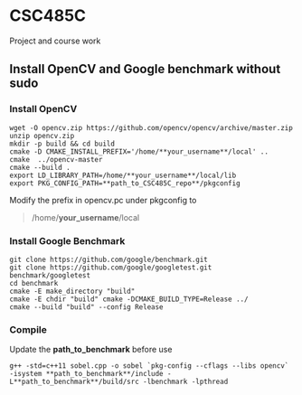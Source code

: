 # CSC485C
Project and course work

## Install OpenCV and Google benchmark without sudo

### Install OpenCV

```
wget -O opencv.zip https://github.com/opencv/opencv/archive/master.zip
unzip opencv.zip
mkdir -p build && cd build
cmake -D CMAKE_INSTALL_PREFIX='/home/**your_username**/local' ..
cmake  ../opencv-master
cmake --build .
export LD_LIBRARY_PATH=/home/**your_username**/local/lib
export PKG_CONFIG_PATH=**path_to_CSC485C_repo**/pkgconfig
```

Modify the prefix in opencv.pc under pkgconfig to 
> /home/**your_username**/local


### Install Google Benchmark
```
git clone https://github.com/google/benchmark.git
git clone https://github.com/google/googletest.git benchmark/googletest
cd benchmark
cmake -E make_directory "build"
cmake -E chdir "build" cmake -DCMAKE_BUILD_TYPE=Release ../
cmake --build "build" --config Release
```

### Compile

Update the **path_to_benchmark** before use

```
g++ -std=c++11 sobel.cpp -o sobel `pkg-config --cflags --libs opencv` -isystem **path_to_benchmark**/include -L**path_to_benchmark**/build/src -lbenchmark -lpthread
```
